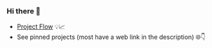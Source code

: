 ### Hi there 👋

- [Project Flow](https://github.com/users/billycougz/projects/3/views/1) 💡📈 
- See pinned projects (most have a web link in the description) 🌐👇

<!--
**billycougz/billycougz** is a ✨ _special_ ✨ repository because its `README.md` (this file) appears on your GitHub profile.

Here are some ideas to get you started:

- 🔭 I’m currently working on ...
- 🌱 I’m currently learning ...
- 👯 I’m looking to collaborate on ...
- 🤔 I’m looking for help with ...
- 💬 Ask me about ...
- 📫 How to reach me: ...
- 😄 Pronouns: ...
- ⚡ Fun fact: ...
-->
